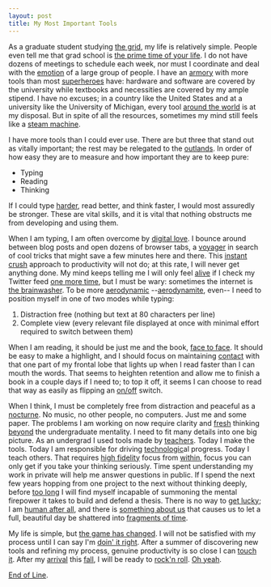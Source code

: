 ```yaml
---
layout: post
title: My Most Important Tools
---
```


As a graduate student studying [the grid][tron], my life is relatively simple. People even tell me that grad school is [the prime time of your life][haa]. I do not have dozens of meetings to schedule each week, nor must I coordinate and deal with the [emotion][haa] of a large group of people. I have an [armory][tron] with more tools than most [superheroes][di] have: hardware and software are covered by the university while textbooks and necessities are covered by my ample stipend. I have no excuses; in a country like the United States and at a university like the University of Michigan, every tool [around the world][hw] is at my disposal. But in spite of all the resources, sometimes my mind still feels like a [steam machine][haa].

I have more tools than I could ever use. There are but three that stand out as vitally important; the rest may be relegated to the [outlands][tron]. In order of how easy they are to measure and how important they are to keep pure:

* Typing
* Reading
* Thinking

If I could type [harder][di], read better, and think faster, I would most assuredly be stronger. These are vital skills, and it is vital that nothing obstructs me from developing and using them.

When I am typing, I am often overcome by [digital love][di]. I bounce around between blog posts and open dozens of browser tabs, a [voyager][di] in search of cool tricks that might save a few minutes here and there. This [instant crush][ram] approach to productivity will not do; at this rate, I will never get anything done. My mind keeps telling me I will only feel [alive][hw] if I check my Twitter feed [one more time][di], but I must be wary: sometimes the internet is [the brainwasher][haa]. To be more [aerodynamic][di] --[aerodynamite][club], even-- I need to position myself in one of two modes while typing:

1. Distraction free (nothing but text at 80 characters per line)
2. Complete view (every relevant file displayed at once with minimal effort required to switch between them)

When I am reading, it should be just me and the book, [face to face][di]. It should be easy to make a highlight, and I should focus on maintaining [contact][ram] with that one part of my frontal lobe that lights up when I read faster than I can mouth the words. That seems to heighten retention and allow me to finish a book in a couple days if I need to; to top it off, it seems I can choose to read that way as easily as flipping an [on/off][haa] switch.

When I think, I must be completely free from distraction and peaceful as a [nocturne][tron]. No music, no other people, no computers. Just me and some paper. The problems I am working on now require clarity and [fresh][hw] thinking [beyond][ram] the undergraduate mentality. I need to fit many details into one big picture. As an undergrad I used tools made by [teachers][hw]. Today I make the tools. Today I am responsible for driving [technologic][haa]al progress. Today I teach others. That requires [high fidelity][hw] focus from [within][ram], focus you can only get if you take your thinking seriously. Time spent understanding my work in private will help me answer questions in public. If I spend the next few years hopping from one project to the next without thinking deeply, before [too long][di] I will find myself incapable of summoning the mental firepower it takes to build and defend a thesis. There is no way to [get lucky][ram]; I am [human after all][haa], and there is [something about us][di] that causes us to let a full, beautiful day be shattered into [fragments of time][ram].

My life is simple, but [the game has changed][tron]. I will not be satisfied with my process until I can say I'm [doin' it right][ram]. After a summer of discovering new tools and refining my process, genuine productivity is so close I can [touch it][alive]. After my [arrival][tron] this [fall][tron], I will be ready to [rock'n roll][hw]. [Oh yeah][hw].

[End of Line][tron].

[hw]: http://en.wikipedia.org/wiki/Homework_%28Daft_Punk_album%29#Track_listing
[di]: http://en.wikipedia.org/wiki/Discovery_(Daft_Punk_album)#Track_listing
[haa]: http://en.wikipedia.org/wiki/Human_After_All#Track_listing
[ram]: http://en.wikipedia.org/wiki/Random_Access_Memories#Track_listing
[tron]: http://en.wikipedia.org/wiki/Tron:_Legacy_(soundtrack)#Track_listing
[club]: http://en.wikipedia.org/wiki/Daft_Club#Track_listing
[alive]: http://en.wikipedia.org/wiki/Alive_2007#Track_listing